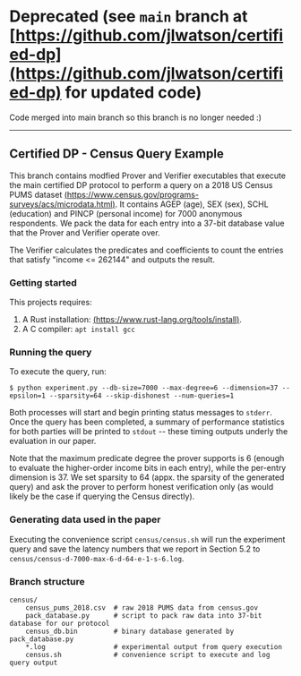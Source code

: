 # Deprecated (see `main` branch at [https://github.com/jlwatson/certified-dp](https://github.com/jlwatson/certified-dp) for updated code)

Code merged into main branch so this branch is no longer needed :)

-----

## Certified DP - Census Query Example

This branch contains modfied Prover and Verifier executables that execute the main certified DP protocol to perform a query on a 2018 US Census PUMS dataset [(https://www.census.gov/programs-surveys/acs/microdata.html)](https://www.census.gov/programs-surveys/acs/microdata.html). It contains AGEP (age), SEX (sex), SCHL (education) and PINCP (personal income) for 7000 anonymous respondents. We pack the data for each entry into a 37-bit database value that the Prover and Verifier operate over.

The Verifier calculates the predicates and coefficients to count the entries that satisfy "income <= 262144" and outputs the result. 

### Getting started

This projects requires:
  1. A Rust installation: [(https://www.rust-lang.org/tools/install)](https://www.rust-lang.org/tools/install).
  2. A C compiler: `apt install gcc`

### Running the query

To execute the query, run:

`$ python experiment.py --db-size=7000 --max-degree=6 --dimension=37 --epsilon=1 --sparsity=64 --skip-dishonest --num-queries=1`

Both processes will start and begin printing status messages to `stderr`. Once the query has been completed, a summary of performance statistics for both parties will be printed to `stdout` -- these timing outputs underly the evaluation in our paper.

Note that the maximum predicate degree the prover supports is 6 (enough to evaluate the higher-order income bits in each entry), while the per-entry dimension is 37. We set sparsity to 64 (appx. the sparsity of the generated query) and ask the prover to perform honest verification only (as would likely be the case if querying the Census directly).

### Generating data used in the paper

Executing the convenience script `census/census.sh` will run the experiment query and save the latency numbers that we report in Section 5.2 to `census/census-d-7000-max-6-d-64-e-1-s-6.log`.

### Branch structure

```
census/
    census_pums_2018.csv  # raw 2018 PUMS data from census.gov
    pack_database.py      # script to pack raw data into 37-bit database for our protocol
    census_db.bin         # binary database generated by pack_database.py
    *.log                 # experimental output from query execution
    census.sh             # convenience script to execute and log query output
```
